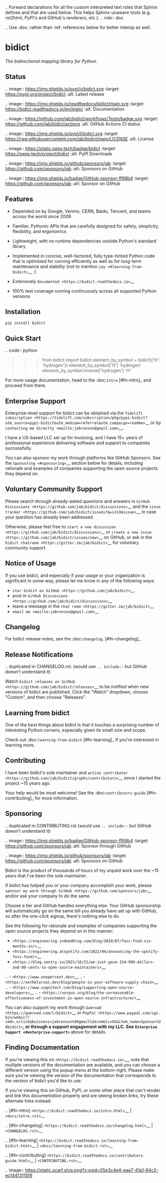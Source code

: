 .. Forward declarations for all the custom interpreted text roles that
   Sphinx defines and that are used below. This helps Sphinx-unaware tools
   (e.g. rst2html, PyPI's and GitHub's renderers, etc.).
.. role:: doc

.. Use :doc: rather than :ref: references below for better interop as well.


bidict
======

*The bidirectional mapping library for Python.*


Status
------

.. image:: https://img.shields.io/pypi/v/bidict.svg
   :target: https://pypi.org/project/bidict
   :alt: Latest release

.. image:: https://img.shields.io/readthedocs/bidict/main.svg
   :target: https://bidict.readthedocs.io/en/main/
   :alt: Documentation

.. image:: https://github.com/jab/bidict/workflows/Tests/badge.svg
   :target: https://github.com/jab/bidict/actions
   :alt: GitHub Actions CI status

.. image:: https://img.shields.io/pypi/l/bidict.svg
   :target: https://raw.githubusercontent.com/jab/bidict/main/LICENSE
   :alt: License

.. image:: https://static.pepy.tech/badge/bidict
   :target: https://pepy.tech/project/bidict
   :alt: PyPI Downloads

.. image:: https://img.shields.io/github/sponsors/jab
   :target: https://github.com/sponsors/jab
   :alt: Sponsors on GitHub

.. image:: https://img.shields.io/badge/GitHub-sponsor-ff69b4
   :target: https://github.com/sponsors/jab
   :alt: Sponsor on GitHub


Features
--------

- Depended on by
  Google, Venmo, CERN, Baidu, Tencent,
  and teams across the world since 2009

- Familiar, Pythonic APIs
  that are carefully designed for
  safety, simplicity, flexibility, and ergonomics

- Lightweight, with no runtime dependencies
  outside Python's standard library

- Implemented in
  concise, well-factored, fully type-hinted Python code
  that is optimized for running efficiently
  as well as for long-term maintenance and stability
  (not to mention `joy <#learning-from-bidict>`__ :)

- Extensively `documented <https://bidict.readthedocs.io>`__

- 100% test coverage
  running continuously across all supported Python versions


Installation
------------

``pip install bidict``


Quick Start
-----------

.. code:: python

   >>> from bidict import bidict
   >>> element_by_symbol = bidict({'H': 'hydrogen'})
   >>> element_by_symbol['H']
   'hydrogen'
   >>> element_by_symbol.inverse['hydrogen']
   'H'


For more usage documentation,
head to the :doc:`intro` [#fn-intro]_
and proceed from there.


Enterprise Support
------------------

Enterprise-level support for bidict can be obtained via the
`Tidelift subscription <https://tidelift.com/subscription/pkg/pypi-bidict?utm_source=pypi-bidict&utm_medium=referral&utm_campaign=readme>`__
or by `contacting me directly <mailto:jabronson@gmail.com>`__.

I have a US-based LLC set up for invoicing,
and I have 15+ years of professional experience
delivering software and support to companies successfully.

You can also sponsor my work through platforms like GitHub Sponsors.
See the `Sponsoring <#sponsoring>`__ section below for details,
including rationale and examples of companies
supporting the open source projects they depend on.


Voluntary Community Support
---------------------------

Please search through already-asked questions and answers
in `GitHub Discussions <https://github.com/jab/bidict/discussions>`__
and the `issue tracker <https://github.com/jab/bidict/issues?q=is%3Aissue>`__
in case your question has already been addressed.

Otherwise, please feel free to
`start a new discussion <https://github.com/jab/bidict/discussions>`__
or `create a new issue <https://github.com/jab/bidict/issues/new>`__ on GitHub,
or ask in the `bidict chatroom <https://gitter.im/jab/bidict>`__
for voluntary community support.


Notice of Usage
---------------

If you use bidict,
and especially if your usage or your organization is significant in some way,
please let me know in any of the following ways:

- `star bidict on GitHub <https://github.com/jab/bidict>`__
- post in `GitHub Discussions <https://github.com/jab/bidict/discussions>`__
- leave a message in the `chat room <https://gitter.im/jab/bidict>`__
- `email me <mailto:jabronson@gmail.com>`__


Changelog
---------

For bidict release notes, see the :doc:`changelog`. [#fn-changelog]_


Release Notifications
---------------------

.. duplicated in CHANGELOG.rst:
   (would use `.. include::` but GitHub doesn't understand it)

Watch `bidict releases on GitHub <https://github.com/jab/bidict/releases>`__
to be notified when new versions of bidict are published.
Click the "Watch" dropdown, choose "Custom", and then choose "Releases".


Learning from bidict
--------------------

One of the best things about bidict
is that it touches a surprising number of
interesting Python corners,
especially given its small size and scope.

Check out :doc:`learning-from-bidict` [#fn-learning]_
if you're interested in learning more.


Contributing
------------

I have been bidict's sole maintainer
and `active contributor <https://github.com/jab/bidict/graphs/contributors>`__
since I started the project ~15 years ago.

Your help would be most welcome!
See the :doc:`contributors-guide` [#fn-contributing]_
for more information.


Sponsoring
----------

.. duplicated in CONTRIBUTING.rst
   (would use `.. include::` but GitHub doesn't understand it)

.. image:: https://img.shields.io/badge/GitHub-sponsor-ff69b4
  :target: https://github.com/sponsors/jab
  :alt: Sponsor through GitHub

.. image:: https://img.shields.io/github/sponsors/jab
   :target: https://github.com/sponsors/jab
   :alt: Sponsors on GitHub

Bidict is the product of thousands of hours of my unpaid work
over the ~15 years that I've been the sole maintainer.

If bidict has helped you or your company accomplish your work,
please `sponsor my work through GitHub <https://github.com/sponsors/jab>`__
and/or ask your company to do the same.

Choose a tier and GitHub handles everything else.
Your GitHub sponsorship will automatically go
on the same bill you already have set up with GitHub,
so after the one-click signup, there's nothing else to do.

See the following for rationale and examples of companies
supporting the open source projects they depend on
in this manner:

- `<https://engineering.indeedblog.com/blog/2019/07/foss-fund-six-months-in/>`__
- `<https://engineering.atspotify.com/2022/04/announcing-the-spotify-foss-fund/>`__
- `<https://blog.sentry.io/2021/10/21/we-just-gave-154-999-dollars-and-89-cents-to-open-source-maintainers>`__

.. - `<https://www.onepercent.dev>`__
.. - `<https://sethmlarson.dev/blog/people-in-your-software-supply-chain>`__
.. - `<https://www.cognitect.com/blog/supporting-open-source-developers>`__
.. - `<https://vorpus.org/blog/the-unreasonable-effectiveness-of-investment-in-open-source-infrastructure/>`__

You can also support my work through
`Gumroad <https://gumroad.com/l/bidict>`__ or
`PayPal <https://www.paypal.com/cgi-bin/webscr?cmd=_xclick&business=jabronson%40gmail%2ecom&lc=US&item_name=Sponsor%20bidict>`__,
or through a support engagement with my LLC.
See `Enterprise Support <#enterprise-support>`__
above for details.


Finding Documentation
---------------------

If you're viewing this on `<https://bidict.readthedocs.io>`__,
note that multiple versions of the documentation are available,
and you can choose a different version using the popup menu at the bottom-right.
Please make sure you're viewing the version of the documentation
that corresponds to the version of bidict you'd like to use.

If you're viewing this on GitHub, PyPI, or some other place
that can't render and link this documentation properly
and are seeing broken links,
try these alternate links instead:

.. [#fn-intro] `<https://bidict.readthedocs.io/intro.html>`__ | `<docs/intro.rst>`__

.. [#fn-changelog] `<https://bidict.readthedocs.io/changelog.html>`__ | `<CHANGELOG.rst>`__

.. [#fn-learning] `<https://bidict.readthedocs.io/learning-from-bidict.html>`__ | `<docs/learning-from-bidict.rst>`__

.. [#fn-contributing] `<https://bidict.readthedocs.io/contributors-guide.html>`__ | `<CONTRIBUTING.rst>`__


.. image:: https://static.scarf.sh/a.png?x-pxid=05e3c4e4-eaa7-41a1-84c2-ec14413115f8
